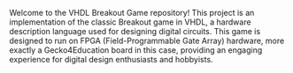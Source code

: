 Welcome to the VHDL Breakout Game repository! This project is an implementation of the classic Breakout game in VHDL, a hardware description language used for designing digital circuits. This game is designed to run on FPGA (Field-Programmable Gate Array) hardware, more exactly a Gecko4Education board in this case, providing an engaging experience for digital design enthusiasts and hobbyists. 
